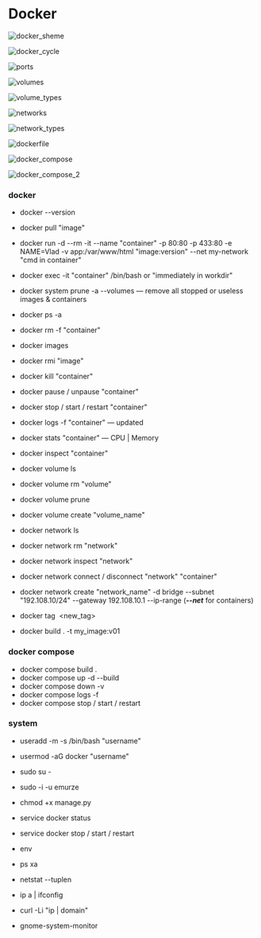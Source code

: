 # Docker

![docker_sheme](images/docker_container.png)

![docker_cycle](images/cycle.png)

![ports](images/ports.png)

![volumes](images/volumes.png)

![volume_types](images/volume_types.png)

![networks](images/networks.png)

![network_types](images/network_types.png)

![dockerfile](images/dockerfile.png)

![docker_compose](images/docker_compose.png)

![docker_compose_2](images/docker_compose_2.png)


### docker

* docker --version
* docker pull "image"
* docker run -d --rm -it --name "container" -p 80:80 -p 433:80 -e NAME=Vlad 
-v app:/var/www/html "image:version" --net my-network "cmd in container"
* docker exec -it "container" /bin/bash or "immediately in workdir"
* docker system prune -a --volumes — remove all stopped or useless images & containers


* docker ps -a
* docker rm -f "container"


* docker images
* docker rmi "image"


* docker kill "container"
* docker pause / unpause "container"
* docker stop / start / restart "container"


* docker logs -f "container" — updated
* docker stats "container" — CPU | Memory
* docker inspect "container"


* docker volume ls
* docker volume rm "volume"
* docker volume prune
* docker volume create "volume_name"


* docker network ls
* docker network rm "network"
* docker network inspect "network"
* docker network connect / disconnect "network" "container"
* docker network create "network_name" -d bridge 
--subnet "192.108.10/24" --gateway 192.108.10.1 --ip-range
(***--net*** for containers)


* docker tag <image> <new_tag>
* docker build . -t my_image:v01


### docker compose

* docker compose build .
* docker compose up -d --build 
* docker compose down -v
* docker compose logs -f
* docker compose stop / start / restart


### system

* useradd -m -s /bin/bash "username"
* usermod -aG docker "username"


* sudo su -
* sudo -i -u emurze
* chmod +x manage.py

* service docker status
* service docker stop / start / restart


* env
* ps xa
* netstat --tuplen
* ip a | ifconfig
* curl -Li "ip | domain"
* gnome-system-monitor
